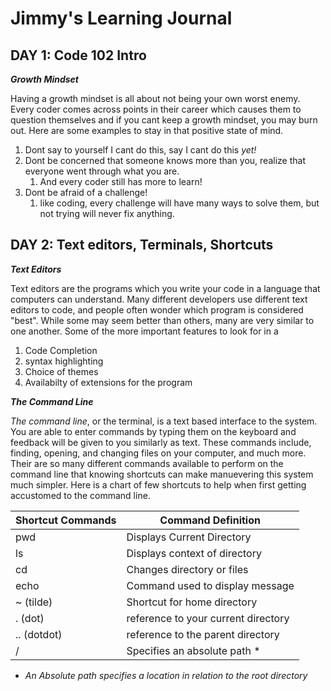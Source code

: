 # Jimmy's Learning Journal 
## DAY 1: Code 102 Intro

_**Growth Mindset**_

Having a growth mindset is all about not being your own worst enemy. Every coder comes across points in their career which causes them to question themselves and if you cant keep a growth mindset, you may burn out. Here are some examples to stay in that positive state of mind.

1. Dont say to yourself I cant do this, say I cant do this _yet!_
1. Dont be concerned that someone knows more than you, realize that everyone went through what you are.
    1. And every coder still has more to learn!
1. Dont be afraid of a challenge!
    1. like coding, every challenge will have many ways to solve them, but not trying will never fix anything.

## DAY 2: Text editors, Terminals, Shortcuts

_**Text Editors**_

Text editors are the programs which you write your code in a language that computers can understand. Many different developers use different text editors to code, and people often wonder which program is considered "best". While some may seem better than others, many are very similar  to one another. Some of the more important features to look for in a 

1. Code Completion
2. syntax highlighting
3. Choice of themes
4. Availabilty of extensions for the program

_**The Command Line**_

_The command line_, or the terminal, is a text based interface to the system. You are able to enter commands by typing them on the keyboard and feedback will be given to you similarly as text. These commands include, finding, opening, and changing files on your computer, and much more. Their are so many different commands available to perform on the command line that knowing shortcuts can make manuevering this system much simpler. Here is a chart of few shortcuts to help when first getting accustomed to the command line.


| Shortcut Commands | Command Definition                  |
|-------------------|-------------------------------------|
| pwd               | Displays Current Directory          |
| ls                | Displays context of directory       |
| cd                | Changes directory or files          |
| echo              | Command used to display message     |
| ~ (tilde)         | Shortcut for home directory         |
| . (dot)           | reference to your current directory |
| .. (dotdot)       | reference to the parent directory   |
| /                 | Specifies an absolute path       *  |


* *An Absolute path specifies a location in relation to the root directory*
